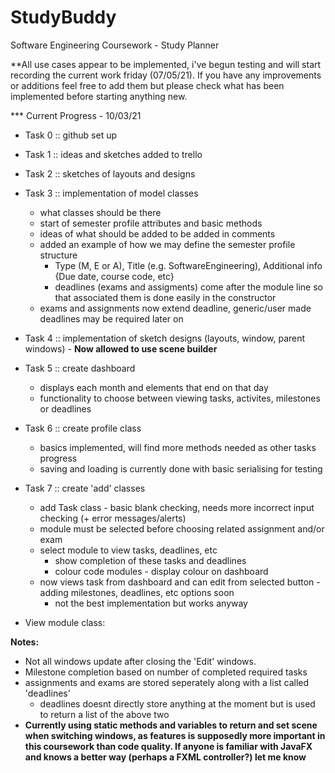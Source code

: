 # StudyBuddy
Software Engineering Coursework - Study Planner

**All use cases appear to be implemented, i've begun testing and will start recording the current work friday (07/05/21). If you have any improvements or additions feel free to add them but please check what has been implemented before starting anything new.

*** Current Progress - 10/03/21
+ Task 0 :: github set up 
+ Task 1 :: ideas and sketches added to trello
+ Task 2 :: sketches of layouts and designs
+ Task 3 :: implementation of model classes
  - what classes should be there
  - start of semester profile attributes and basic methods
  - ideas of what should be added to be added in comments
  - added an example of how we may define the semester profile structure
    - Type (M, E or A), Title (e.g. SoftwareEngineering),  Additional info {Due date, course code, etc}
    - deadlines (exams and assigments) come after the module line so that associated them is done easily in the constructor
  - exams and assignments now extend deadline, generic/user made deadlines may be required later on
+ Task 4 :: implementation of sketch designs (layouts, window, parent windows) - **Now allowed to use scene builder**
+ Task 5 :: create dashboard
  - displays each month and elements that end on that day
  - functionality to choose between viewing tasks, activites, milestones or deadlines
+ Task 6 :: create profile class
  - basics implemented, will find more methods needed as other tasks progress
  - saving and loading is currently done with basic serialising for testing
+ Task 7 :: create 'add' classes
  - add Task class - basic blank checking, needs more incorrect input checking (+ error messages/alerts)
  - module must be selected before choosing related assignment and/or exam
  - select module to view tasks, deadlines, etc
    - show completion of these tasks and deadlines
    - colour code modules - display colour on dashboard
  - now views task from dashboard and can edit from selected button - adding milestones, deadlines, etc options soon
    - not the best implementation but works anyway

+ View module class: 



**Notes:**
+ Not all windows update after closing the 'Edit' windows. 
+ Milestone completion based on number of completed required tasks 
+ assignments and exams are stored seperately along with a list called 'deadlines' 
  - deadlines doesnt directly store anything at the moment but is used to return a list of the above two
+ **Currently using static methods and variables to return and set scene when switching windows, as features is supposedly more important in this coursework than code quality. If anyone is familiar with JavaFX and knows a better way (perhaps a FXML controller?) let me know**
